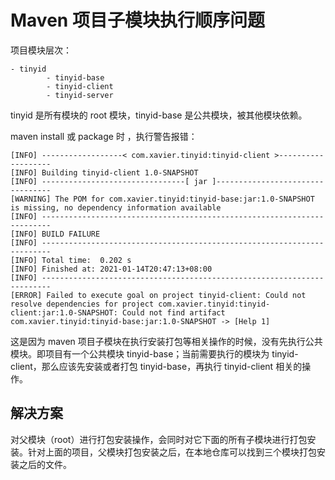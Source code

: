 # Maven 项目子模块执行顺序问题

项目模块层次：

```language
- tinyid
		- tinyid-base
		- tinyid-client
		- tinyid-server
```

tinyid 是所有模块的 root 模块，tinyid-base 是公共模块，被其他模块依赖。

maven install 或 package 时 ，执行警告报错：

```language
[INFO] ------------------< com.xavier.tinyid:tinyid-client >-------------------
[INFO] Building tinyid-client 1.0-SNAPSHOT
[INFO] --------------------------------[ jar ]---------------------------------
[WARNING] The POM for com.xavier.tinyid:tinyid-base:jar:1.0-SNAPSHOT is missing, no dependency information available
[INFO] ------------------------------------------------------------------------
[INFO] BUILD FAILURE
[INFO] ------------------------------------------------------------------------
[INFO] Total time:  0.202 s
[INFO] Finished at: 2021-01-14T20:47:13+08:00
[INFO] ------------------------------------------------------------------------
[ERROR] Failed to execute goal on project tinyid-client: Could not resolve dependencies for project com.xavier.tinyid:tinyid-client:jar:1.0-SNAPSHOT: Could not find artifact com.xavier.tinyid:tinyid-base:jar:1.0-SNAPSHOT -> [Help 1]
```

这是因为 maven 项目子模块在执行安装打包等相关操作的时候，没有先执行公共模块。即项目有一个公共模块 tinyid-base；当前需要执行的模块为 tinyid-client，那么应该先安装或者打包 tinyid-base，再执行 tinyid-client 相关的操作。

## 解决方案

对父模块（root）进行打包安装操作，会同时对它下面的所有子模块进行打包安装。针对上面的项目，父模块打包安装之后，在本地仓库可以找到三个模块打包安装之后的文件。

